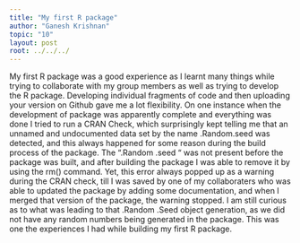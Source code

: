 ```yaml
---
title: "My first R package"
author: "Ganesh Krishnan"
topic: "10"
layout: post
root: ../../../
---
```


My first R package was a good experience as I learnt many things while trying to collaborate with my group members as 
well as trying to develop the R package. Developing individual fragments of code and then uploading your version on 
Github gave me a lot flexibility. On one instance when the development of package was apparently complete and 
everything was done I tried to run a CRAN Check, which surprisingly kept telling me that an unnamed and undocumented 
data set by the name .Random.seed  was detected, and this always happened for some reason during the build process of 
the package. The “.Random .seed “ was not present before the package was built, and after building the package I was 
able to remove it by using the rm() command. Yet, this error always popped up as a warning during the CRAN check, till 
I was saved by one of my  collaboraters who was able to updated the package by adding some documentation, and when I 
merged that version of the package, the warning stopped. I am still curious as to what was leading to that .Random 
.Seed object generation, as we did not have any random numbers being generated in the package. This was one the 
experiences I had while building my first R package.

